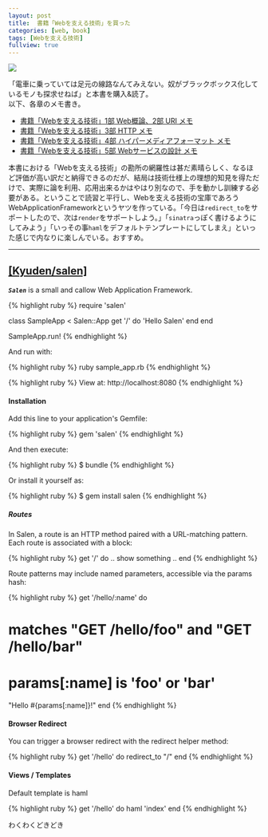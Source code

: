 ```yaml
---
layout: post
title:  書籍「Webを支える技術」を買った
categories: [web, book]
tags: [Webを支える技術]
fullview: true
---
```



<a href="http://www.amazon.co.jp/gp/product/4774142042/ref=as_li_qf_sp_asin_il?ie=UTF8&camp=247&creative=1211&creativeASIN=4774142042&linkCode=as2&tag=msmsum-22"><img border="0" src="http://ws-fe.amazon-adsystem.com/widgets/q?_encoding=UTF8&ASIN=4774142042&Format=_SL250_&ID=AsinImage&MarketPlace=JP&ServiceVersion=20070822&WS=1&tag=msmsum-22" ></a><img src="http://ir-jp.amazon-adsystem.com/e/ir?t=msmsum-22&l=as2&o=9&a=4774142042" width="1" height="1" border="0" alt="" style="text-align:center border:none !important; margin:0px !important;" />

「電車に乗っていては足元の線路なんてみえない。奴がブラックボックス化しているモノも探求せねば」と本書を購入&読了。  
以下、各章のメモ書き。  

 - [書籍「Webを支える技術」1部 Web概論、2部 URI メモ](http://kyuden.org/web/book/2014/05/21/web-book-1-2.html)
 - [書籍「Webを支える技術」3部 HTTP メモ](http://kyuden.org/web/book/2014/05/22/web-book-3.html)
 - [書籍「Webを支える技術」4部 ハイパーメディアフォーマット メモ](http://kyuden.org/web/book/2014/05/26/web-book-4.html)
 - [書籍「Webを支える技術」5部 Webサービスの設計 メモ](http://kyuden.org/web/book/2014/05/27/web-book-5.html)

本書における「Webを支える技術」の勘所の網羅性は甚だ素晴らしく、なるほど評価が高い訳だと納得できるのだが、結局は技術仕様上の理想的知見を得ただけで、実際に論を利用、応用出来るかはやはり別なので、手を動かし訓練する必要がある。ということで読習と平行し、Webを支える技術の宝庫であろうWebApplicationFrameworkというヤツを作っている。「今日は`redirect_to`をサポートしたので、次は`render`をサポートしよう。」「`sinatra`っぽく書けるようにしてみよう」「いっその事`haml`をデフォルトテンプレートにしてしまえ」といった感じで内なりに楽しんでいる。おすすめ。

---

## [[Kyuden/salen]](https://github.com/Kyuden/salen)
***`Salen`*** is a small and callow Web Application Framework. 

{% highlight ruby %}
require 'salen'

class SampleApp < Salen::App
  get '/' do
    'Hello Salen'
  end
end

SampleApp.run!
{% endhighlight %}

And run with:

{% highlight ruby %}
ruby sample_app.rb
{% endhighlight %}

{% highlight ruby %}
View at: http://localhost:8080
{% endhighlight %}

#### Installation

Add this line to your application's Gemfile:

{% highlight ruby %}
  gem 'salen'
{% endhighlight %}

And then execute:

{% highlight ruby %}
  $ bundle
{% endhighlight %}

Or install it yourself as:

{% highlight ruby %}
  $ gem install salen
{% endhighlight %}

##### Routes

In Salen, a route is an HTTP method paired with a URL-matching pattern. Each route is associated with a block:

{% highlight ruby %}
get '/' do
  .. show something ..
end
{% endhighlight %}

Route patterns may include named parameters, accessible via the params hash:

{% highlight ruby %}
get '/hello/:name' do
  # matches "GET /hello/foo" and "GET /hello/bar"
  # params[:name] is 'foo' or 'bar'
  "Hello #{params[:name]}!"
end
{% endhighlight %}

#### Browser Redirect

You can trigger a browser redirect with the redirect helper method:

{% highlight ruby %}
get '/hello' do
  redirect_to "/"
end
{% endhighlight %}

#### Views / Templates

Default template is haml

{% highlight ruby %}
  get '/hello' do
    haml 'index'
  end
{% endhighlight %}

わくわくどきどき  

